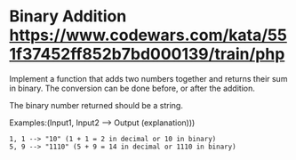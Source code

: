 # Binary Addition https://www.codewars.com/kata/551f37452ff852b7bd000139/train/php

Implement a function that adds two numbers together and returns their sum in binary. The conversion can be done before,
or after the addition.

The binary number returned should be a string.

Examples:(Input1, Input2 --> Output (explanation)))

```
1, 1 --> "10" (1 + 1 = 2 in decimal or 10 in binary)
5, 9 --> "1110" (5 + 9 = 14 in decimal or 1110 in binary)
```
